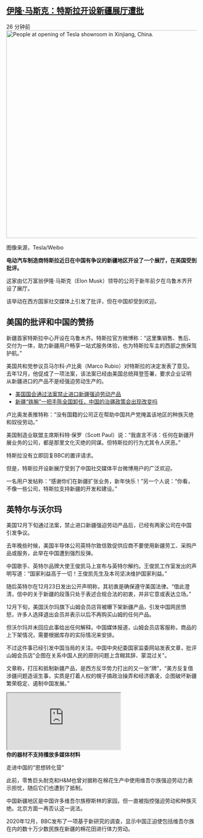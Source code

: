 <!--1641285786000-->
[伊隆·马斯克：特斯拉开设新疆展厅遭批](https://www.bbc.com/zhongwen/simp/business-59865761)
------

<main role="main"><div></div><div><time dateTime="2022-01-04">26 分钟前</time></div><div><div><div><div><div data-e2e="image-placeholder"><picture><source srcSet="https://ichef.bbci.co.uk/news/240/cpsprodpb/14593/production/_122574338_756076cc-8f8c-4e83-9475-fdcb5db9643d.jpg.webp 240w, https://ichef.bbci.co.uk/news/320/cpsprodpb/14593/production/_122574338_756076cc-8f8c-4e83-9475-fdcb5db9643d.jpg.webp 320w, https://ichef.bbci.co.uk/news/480/cpsprodpb/14593/production/_122574338_756076cc-8f8c-4e83-9475-fdcb5db9643d.jpg.webp 480w, https://ichef.bbci.co.uk/news/624/cpsprodpb/14593/production/_122574338_756076cc-8f8c-4e83-9475-fdcb5db9643d.jpg.webp 624w, https://ichef.bbci.co.uk/news/800/cpsprodpb/14593/production/_122574338_756076cc-8f8c-4e83-9475-fdcb5db9643d.jpg.webp 800w" type="image/webp"/><source srcSet="https://ichef.bbci.co.uk/news/240/cpsprodpb/14593/production/_122574338_756076cc-8f8c-4e83-9475-fdcb5db9643d.jpg 240w, https://ichef.bbci.co.uk/news/320/cpsprodpb/14593/production/_122574338_756076cc-8f8c-4e83-9475-fdcb5db9643d.jpg 320w, https://ichef.bbci.co.uk/news/480/cpsprodpb/14593/production/_122574338_756076cc-8f8c-4e83-9475-fdcb5db9643d.jpg 480w, https://ichef.bbci.co.uk/news/624/cpsprodpb/14593/production/_122574338_756076cc-8f8c-4e83-9475-fdcb5db9643d.jpg 624w, https://ichef.bbci.co.uk/news/800/cpsprodpb/14593/production/_122574338_756076cc-8f8c-4e83-9475-fdcb5db9643d.jpg 800w" type="image/jpeg"/><img src="https://images.weserv.nl/?url=ichef.bbci.co.uk/news/640/cpsprodpb/14593/production/_122574338_756076cc-8f8c-4e83-9475-fdcb5db9643d.jpg" alt="People at opening of Tesla showroom in Xinjiang, China." sizes="(min-width: 1008px) 645px, 100vw" width="976" height="549"/></picture><p role="text"><span>图像来源，</span><span>Tesla/Weibo</span></p></div></div></div></div></div><div><p><b>电动汽车制造商特斯拉近日在中国有争议的新疆地区开设了一个展厅，在美国受到批评。</b></p></div><div><p>这家由亿万富翁伊隆·马斯克（Elon Musk）领导的公司于新年前夕在乌鲁木齐开设了展厅。</p></div><div><p>该举动在西方国家社交媒体上引发了批评，但在中国却受到欢迎。</p></div><div><h2 id="美国的批评和中国的赞扬" tabindex="-1">美国的批评和中国的赞扬</h2></div><div><p>新疆首家特斯拉中心开设在乌鲁木齐。特斯拉官方微博称：“这里集销售、售后、交付为一体，助力新疆用户畅享一站式服务体验，也为特斯拉车主的西部之旅保驾护航。”</p></div><section aria-label="广告 2" aria-hidden="true" role="region" data-e2e="advertisement"><div id="dotcom-mpu"></div></section><div><p>美国共和党参议员马尔科·卢比奥（Marco Rubio）对特斯拉的决定发表了意见。去年12月，他促成了一项法案，该法案已经由美国总统拜登签署，要求企业证明从新疆进口的产品不是经强迫劳动生产的。</p></div><div><ul role="list"><li role="listitem"><a href="https://www.bbc.com/zhongwen/simp/world-59694789">美国国会通过法案禁止进口新疆强迫劳动产品</a></li><li role="listitem"><a href="https://www.bbc.com/zhongwen/simp/chinese-news-59801067">新疆“铁腕”一把手陈全国卸任，中国的治疆政策会出现改变吗</a></li></ul></div><div><p>卢比奥发表推特称：“没有国籍的公司正在帮助中国共产党掩盖该地区的种族灭绝和奴役劳动。”</p></div><div><p>美国制造业联盟主席斯科特·保罗（Scott Paul）说：“我直言不讳：任何在新疆开展业务的公司，都是那里文化灭绝的同谋。但特斯拉的行为尤其令人厌恶。”</p></div><div><div data-e2e="twitter-embed-https://twitter.com/SenRubioPress/status/1478090139406684165?s=20"><div><div></div></div></div></div><div><p>特斯拉没有立即回复BBC的置评请求。</p></div><div><p>但是，特斯拉开设新展厅受到了中国社交媒体平台微博用户的广泛欢迎。</p></div><div><p>一名用户发帖称：“感谢你们在新疆扩张业务，新年快乐！”另一个人说：“你看，不像一些公司，特斯拉支持新疆的开发和建设。”</p></div><div><h2 id="英特尔与沃尔玛" tabindex="-1">英特尔与沃尔玛</h2></div><div><p>美国12月下旬通过法案，禁止进口新疆强迫劳动产品后，已经有两家公司在中国引发争议。</p></div><div><p>去年晚些时候，美国半导体公司英特尔致信敦促供应商不要使用新疆劳工、采购产品或服务，此举在中国遭到强烈反弹。</p></div><div><p>中国歌手、英特尔品牌大使王俊凯马上宣布与英特尔解约。王俊凯工作室发出的声明写道：“国家利益高于一切！王俊凯先生及本司坚决维护国家利益。”</p></div><div><p>随后英特尔在12月23日发出公开声明称，其初衷是确保遵守美国法律。“借此澄清，信中的关于新疆的段落只处于表述合规合法的初衷，并非它意或表达立场。”</p></div><div><p>12月下旬，美国沃尔玛旗下山姆会员店背被曝下架新疆产品，引发中国网民愤怒，许多人选择退出会员并表示以后不再购买山姆的任何产品。</p></div><div><p>但沃尔玛并未回应此事给出任何解释。中国媒体报道，山姆会员店客服称，商品的上下架情况，需要根据库存的实际情况来安排。</p></div><div><p>不过这件事已经引发中国当局的关注。中国中央纪委国家监委网站发表文章，批评山姆会员店&quot;企图在关系中国人民的原则问题上含糊其辞、蒙混过关&quot;。</p></div><div><p>文章称，打压和抵制新疆产品，是西方反华势力打出的又一张“牌”，“美方反复借涉疆问题造谣生事，实质是打着人权的幌子搞政治操弄和经济霸凌，企图破坏新疆繁荣稳定、遏制中国发展。”</p></div><div><div><div data-e2e="media-player"><iframe src="https://www.bbc.com/ws/av-embeds/cps/zhongwen/simp/business-59865761/p07dgdnh/zh-hans" title="多媒体播放器" allow="autoplay" scrolling="no" allowfullscreen=""></iframe><noscript><div><img alt="" src="https://images.weserv.nl/?url=ichef.bbci.co.uk/images/ic/1024x576/p07dgdqz.jpg" srcSet="https://ichef.bbci.co.uk/images/ic/1024x576/p07dgdqz.jpg 240w, https://ichef.bbci.co.uk/images/ic/1024x576/p07dgdqz.jpg 320w, https://ichef.bbci.co.uk/images/ic/1024x576/p07dgdqz.jpg 480w, https://ichef.bbci.co.uk/images/ic/1024x576/p07dgdqz.jpg 624w, https://ichef.bbci.co.uk/images/ic/1024x576/p07dgdqz.jpg 800w" aria-hidden="true"/><div><strong>你的器材不支持播放多媒体材料</strong></div></div></noscript></div><p>走进中国的“思想转化营”</p></div></div><div><p>此前，零售巨头耐克和H&amp;M也曾对据称在棉花生产中使用维吾尔族强迫劳动力表示担忧，随后它们也遭到了抵制。</p></div><div><p>中国新疆地区是中国许多维吾尔族穆斯林的家园，但一直被指控强迫劳动和种族灭绝。北京方面一再否认这一说法。</p></div><div><p>2020年12月，BBC发布了一项基于新研究的调查，显示中国正迫使包括维吾尔族在内的数十万少数民族在新疆的棉花田进行体力劳动。</p></div></main>
